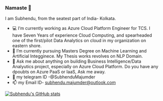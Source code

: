 ### Namaste 🙏

I am Subhendu, from the seatest part of India- Kolkata. 

- 💻 I’m currently working as Azure Cloud Platform Engineer for TCS. I have Seven Years of experience Cloud Computing, and spearheaded one of the first/pilot Data Analytics on cloud in my organization on eastern shore. 
- 🌱 I’m currently pursuing Masters Degree on Machine Learning and Artificial Integginece. My Thesis works revolves on NLP Domain.
- 💬 Ask me about anything on building Business Intelligence/Data Analyutics project, especially on Azure Cloud Platform. Do you have any dpoubts on Azure PaaS or IaaS, Ask me away. 
- 📱 my telegram ID -@SubhenduMajumder 
- 📫 my Email ID- subhendu.majumder@outlook.com

[![Subhendu's GitHub stats](https://github-readme-stats.vercel.app/api?username=subhendu-majumder)](https://github.com/anuraghazra/github-readme-stats)
